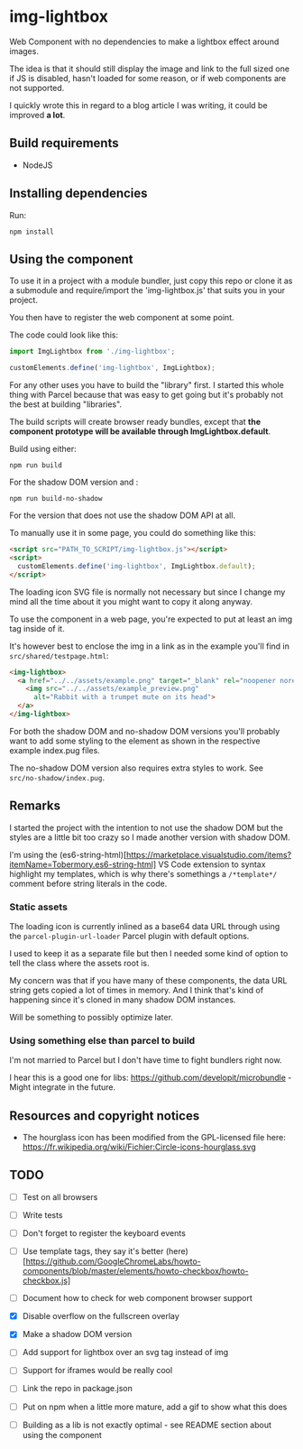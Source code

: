 # img-lightbox
Web Component with no dependencies to make a lightbox effect around images.

The idea is that it should still display the image and link to the full sized one if JS is disabled, hasn't loaded for some reason, or if web components are not supported.

I quickly wrote this in regard to a blog article I was writing, it could be improved **a lot**.

## Build requirements
* NodeJS

## Installing dependencies
Run:
```
npm install
```

## Using the component
To use it in a project with a module bundler, just copy this repo or clone it as a submodule and require/import the 'img-lightbox.js' that suits you in your project.

You then have to register the web component at some point.

The code could look like this:
```js
import ImgLightbox from './img-lightbox';

customElements.define('img-lightbox', ImgLightbox);
```

For any other uses you have to build the "library" first. I started this whole thing with Parcel because that was easy to get going but it's probably not the best at building "libraries".

The build scripts will create browser ready bundles, except that **the component prototype will be available through ImgLightbox.default**.

Build using either:
```
npm run build
```
For the shadow DOM version and :
```
npm run build-no-shadow
```
For the version that does not use the shadow DOM API at all.

To manually use it in some page, you could do something like this:
```html
<script src="PATH_TO_SCRIPT/img-lightbox.js"></script>
<script>
  customElements.define('img-lightbox', ImgLightbox.default);
</script>
```
The loading icon SVG file is normally not necessary but since I change my mind all the time about it you might want to copy it along anyway.

To use the component in a web page, you're expected to put at least an img tag inside of it.

It's however best to enclose the img in a link as in the example you'll find in `src/shared/testpage.html`:

```html
<img-lightbox>
  <a href="../../assets/example.png" target="_blank" rel="noopener noreferrer">
    <img src="../../assets/example_preview.png" 
      alt="Rabbit with a trumpet mute on its head">
  </a>
</img-lightbox>
```

For both the shadow DOM and no-shadow DOM versions you'll probably want to add some styling to the element as shown in the respective example index.pug files.

The no-shadow DOM version also requires extra styles to work. See `src/no-shadow/index.pug`.

## Remarks
I started the project with the intention to not use the shadow DOM but the styles are a little bit too crazy so I made another version with shadow DOM.

I'm using the (es6-string-html)[https://marketplace.visualstudio.com/items?itemName=Tobermory.es6-string-html] VS Code extension to syntax highlight my templates, which is why there's somethings a `/*template*/` comment before string literals in the code.

### Static assets
The loading icon is currently inlined as a base64 data URL through using the `parcel-plugin-url-loader` Parcel plugin with default options.

I used to keep it as a separate file but then I needed some kind of option to tell the class where the assets root is.

My concern was that if you have many of these components, the data URL string gets copied a lot of times in memory. And I think that's kind of happening since it's cloned in many shadow DOM instances.

Will be something to possibly optimize later.

### Using something else than parcel to build
I'm not married to Parcel but I don't have time to fight bundlers right now.

I hear this is a good one for libs: https://github.com/developit/microbundle - Might integrate in the future.

## Resources and copyright notices
- The hourglass icon has been modified from the GPL-licensed file here: https://fr.wikipedia.org/wiki/Fichier:Circle-icons-hourglass.svg

## TODO
- [ ] Test on all browsers
- [ ] Write tests
- [ ] Don't forget to register the keyboard events
- [ ] Use template tags, they say it's better (here)[https://github.com/GoogleChromeLabs/howto-components/blob/master/elements/howto-checkbox/howto-checkbox.js]
- [ ] Document how to check for web component browser support
- [x] Disable overflow on the fullscreen overlay
- [x] Make a shadow DOM version
- [ ] Add support for lightbox over an svg tag instead of img
- [ ] Support for iframes would be really cool
- [ ] Link the repo in package.json
- [ ] Put on npm when a little more mature, add a gif to show what this does
- [ ] Building as a lib is not exactly optimal - see README section about using the component

